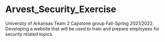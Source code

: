 # Arvest_Security_Exercise
University of Arkansas Team 2 Capstone group Fall-Spring 2021/2022. Developing a website that will be used to train and prepare employees for security related topics.
